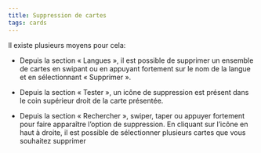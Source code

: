 ```yaml
---
title: Suppression de cartes
tags: cards
---
```


Il existe plusieurs moyens pour cela:
                        
- Depuis la section « Langues », il est possible de supprimer un ensemble de cartes en swipant ou en appuyant fortement sur le nom de la langue et en sélectionnant « Supprimer ».

- Depuis la section « Tester », un icône de suppression est présent dans le coin supérieur droit de la carte présentée.

- Depuis la section « Rechercher », swiper, taper ou appuyer fortement pour faire apparaître l’option de suppression. En cliquant sur l’icône en haut à droite, il est possible de sélectionner plusieurs cartes que vous souhaitez supprimer
